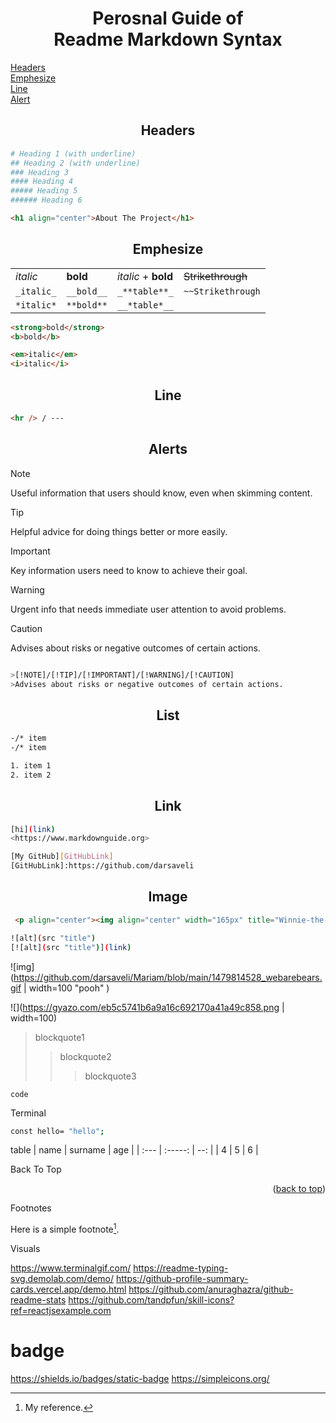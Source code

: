 <h1 align="center">Perosnal Guide of <br> Readme Markdown Syntax  </h1>
<a name="readme-top" href="#headers">Headers</a> <br>
<a name="readme-top" href="#emphesize">Emphesize</a> <br>
<a name="readme-top" href="#line">Line</a> <br>
<a name="readme-top" href="#alert">Alert</a> <br>

<h2 align="center" name="headers">Headers</h2>

```sh
# Heading 1 (with underline)
## Heading 2 (with underline)
### Heading 3
#### Heading 4
##### Heading 5
###### Heading 6
```



```html
<h1 align="center">About The Project</h1>
```

<h2 align="center" name="emphesize">Emphesize</h2>

|            |           |                     |                 |
| ---------- | ------    | ------------------- |-----------------|
| _italic_   | __bold__  | _italic_ + __bold__ |~~Strikethrough~~|
| `_italic_` | `__bold__`| `_**table**_`       |`~~Strikethrough`|
| `*italic*` | `**bold**`|`__*table*__`        |                 |


```html
<strong>bold</strong>
<b>bold</b>

<em>italic</em>
<i>italic</i>
```

<h2 align="center" name="line">Line</h2>

```html
<hr /> / ---
```


<h2 align="center" name="alert">Alerts</h2>

> [!NOTE]
> Useful information that users should know, even when skimming content.

> [!TIP]
> Helpful advice for doing things better or more easily.

> [!IMPORTANT]
> Key information users need to know to achieve their goal.

> [!WARNING]
> Urgent info that needs immediate user attention to avoid problems.

> [!CAUTION]
> Advises about risks or negative outcomes of certain actions.

```sh

>[!NOTE]/[!TIP]/[!IMPORTANT]/[!WARNING]/[!CAUTION]
>Advises about risks or negative outcomes of certain actions.

```

<h2 align="center" name="list">List</h2>

```html
-/* item
-/* item

1. item 1
2. item 2 
```

<h2 align="center" name="list">Link</h2>

```sh
[hi](link)
<https://www.markdownguide.org>
```

```sh
[My GitHub][GitHubLink]
[GitHubLink]:https://github.com/darsaveli
```


<h2 align="center" name="image">Image</h2>

```html
 <p align="center"><img align="center" width="165px" title="Winnie-the-Pooh" src="https://github.com/darsaveli/Mariam/blob/main/1479814528_webarebears.gif"></p>
```


```sh
![alt](src "title")
[![alt](src "title")](link)
```



![img](https://github.com/darsaveli/Mariam/blob/main/1479814528_webarebears.gif | width=100 "pooh" )

![](https://gyazo.com/eb5c5741b6a9a16c692170a41a49c858.png | width=100)


> blockquote1
>
> > blockquote2
> >
> > > blockquote3

`code`

Terminal

```sh
const hello= "hello";
```

table
| name | surname | age |
| :--- | :-----: | --: |
| 4 | 5 | 6 |

Back To Top
<a name="readme-top"></a>

<p align="right">(<a href="#readme-top">back to top</a>)</p>

Footnotes

Here is a simple footnote[^1].
[^1]: My reference.

Visuals

https://www.terminalgif.com/
https://readme-typing-svg.demolab.com/demo/
https://github-profile-summary-cards.vercel.app/demo.html
https://github.com/anuraghazra/github-readme-stats
https://github.com/tandpfun/skill-icons?ref=reactjsexample.com

# badge

https://shields.io/badges/static-badge
https://simpleicons.org/

